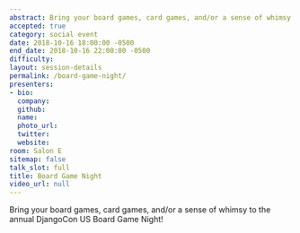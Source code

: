 ```yaml
---
abstract: Bring your board games, card games, and/or a sense of whimsy to the annual DjangoCon US Board Game Night!
accepted: true
category: social event
date: 2018-10-16 18:00:00 -0500
end_date: 2018-10-16 22:00:00 -0500
difficulty:
layout: session-details
permalink: /board-game-night/
presenters:
- bio:
  company:
  github:
  name:
  photo_url:
  twitter:
  website:
room: Salon E
sitemap: false
talk_slot: full
title: Board Game Night
video_url: null
---
```

Bring your board games, card games, and/or a sense of whimsy to the annual DjangoCon US Board Game Night!
